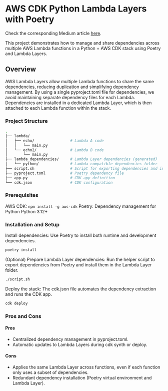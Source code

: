# AWS CDK Python Lambda Layers with Poetry

Check the corresponding Medium article [here](https://medium.com/@goradux/aws-cdk-sharing-python-lambda-dependencies-using-poetry-lambda-layers-61e7dddf6581).

This project demonstrates how to manage and share dependencies across multiple AWS Lambda functions in a Python + AWS CDK stack using Poetry and Lambda Layers.

## Overview
AWS Lambda Layers allow multiple Lambda functions to share the same dependencies, reducing duplication and simplifying dependency management. By using a single pyproject.toml file for dependencies, we avoid maintaining separate dependency files for each Lambda. Dependencies are installed in a dedicated Lambda Layer, which is then attached to each Lambda function within the stack.

### Project Structure

```bash
.
├── lambda/
│   ├── echo/                # Lambda A code
│   │   └── main.py
│   └── echo2/               # Lambda B code
│       └── main.py
├── lambda_dependencies/     # Lambda Layer dependencies (generated)
│   └── python/              # Lambda-compatible dependencies folder
├── script.sh                # Script for exporting dependencies and installing to layer
├── pyproject.toml           # Poetry dependency file
├── app.py                   # CDK app definition
└── cdk.json                 # CDK configuration
```

### Prerequisites
AWS CDK: `npm install -g aws-cdk`
Poetry: Dependency management for Python
Python 3.12+

### Installation and Setup

Install dependencies: Use Poetry to install both runtime and development dependencies.

```bash
poetry install
```

(Optional) Prepare Lambda Layer dependencies: Run the helper script to export dependencies from Poetry and install them in the Lambda Layer folder.

```bash
./script.sh
```

Deploy the stack: The cdk.json file automates the dependency extraction and runs the CDK app.

```bash
cdk deploy
```

### Pros and Cons

#### Pros

* Centralized dependency management in pyproject.toml.
* Automatic updates to Lambda Layers during cdk synth or deploy.

#### Cons

* Applies the same Lambda Layer across functions, even if each function only uses a subset of dependencies.
* Redundant dependency installation (Poetry virtual environment and Lambda Layer).
